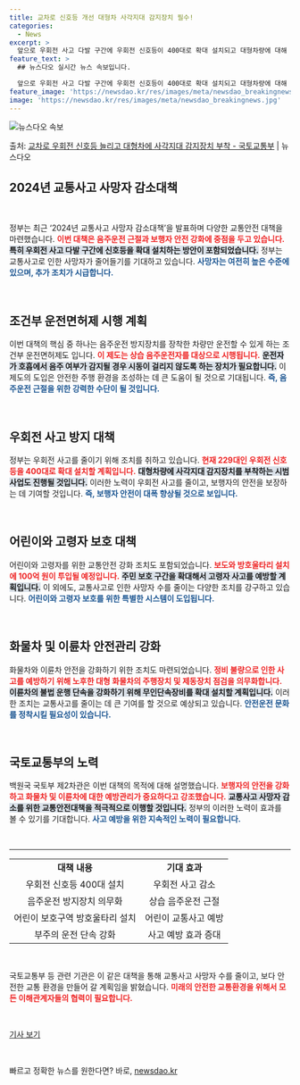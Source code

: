 ```yaml
---
title: 교차로 신호등 개선 대형차 사각지대 감지장치 필수!
categories:
  - News
excerpt: >
  앞으로 우회전 사고 다발 구간에 우회전 신호등이 400대로 확대 설치되고 대형차량에 대해 우회전 사각지대 감…
feature_text: >
  ## 뉴스다오 실시간 뉴스 속보입니다.

  앞으로 우회전 사고 다발 구간에 우회전 신호등이 400대로 확대 설치되고 대형차량에 대해 우회전 사각지대 감…
feature_image: 'https://newsdao.kr/res/images/meta/newsdao_breakingnews.jpg'
image: 'https://newsdao.kr/res/images/meta/newsdao_breakingnews.jpg'
---
```


![뉴스다오 속보](https://newsdao.kr/res/images/meta/newsdao_breakingnews.jpg)

<p>출처: <a href="https://newsdao.kr/3844" rel="dofollow">교차로 우회전 신호등 늘리고 대형차에 사각지대 감지장치 부착 - 국토교통부</a> | 뉴스다오</p>

<h2 data-ke-size="size26">2024년 교통사고 사망자 감소대책</h2>

<p data-ke-size="size16">&nbsp;</p>

정부는 최근 ‘2024년 교통사고 사망자 감소대책’을 발표하며 다양한 교통안전 대책을 마련했습니다. <b><span style="color: #ee2323;">이번 대책은 음주운전 근절과 보행자 안전 강화에 중점을 두고 있습니다.</span></b> <b><span style="background-color: #21538527;">특히 우회전 사고 다발 구간에 신호등을 확대 설치하는 방안이 포함되었습니다.</span></b> 정부는 교통사고로 인한 사망자가 줄어들기를 기대하고 있습니다. <b><span style="color: #1a5490;">사망자는 여전히 높은 수준에 있으며, 추가 조치가 시급합니다.</span></b> 

<p data-ke-size="size16">&nbsp;</p>

<h2 data-ke-size="size26">조건부 운전면허제 시행 계획</h2>

이번 대책의 핵심 중 하나는 음주운전 방지장치를 장착한 차량만 운전할 수 있게 하는 조건부 운전면허제도 입니다. <b><span style="color: #ee2323;">이 제도는 상습 음주운전자를 대상으로 시행됩니다.</span></b> <b><span style="background-color: #21538527;">운전자가 호흡에서 음주 여부가 감지될 경우 시동이 걸리지 않도록 하는 장치가 필요합니다.</span></b> 이 제도의 도입은 안전한 주행 환경을 조성하는 데 큰 도움이 될 것으로 기대됩니다. <b><span style="color: #1a5490;">즉, 음주운전 근절을 위한 강력한 수단이 될 것입니다.</span></b> 

<p data-ke-size="size16">&nbsp;</p>

<h2 data-ke-size="size26">우회전 사고 방지 대책</h2>

정부는 우회전 사고를 줄이기 위해 조치를 취하고 있습니다. <b><span style="color: #ee2323;">현재 229대인 우회전 신호등을 400대로 확대 설치할 계획입니다.</span></b> <b><span style="background-color: #21538527;">대형차량에 사각지대 감지장치를 부착하는 시범사업도 진행될 것입니다.</span></b> 이러한 노력이 우회전 사고를 줄이고, 보행자의 안전을 보장하는 데 기여할 것입니다. <b><span style="color: #1a5490;">즉, 보행자 안전이 대폭 향상될 것으로 보입니다.</span></b> 

<p data-ke-size="size16">&nbsp;</p>

<h2 data-ke-size="size26">어린이와 고령자 보호 대책</h2>

어린이와 고령자를 위한 교통안전 강화 조치도 포함되었습니다. <b><span style="color: #ee2323;">보도와 방호울타리 설치에 100억 원이 투입될 예정입니다.</span></b> <b><span style="background-color: #21538527;">주민 보호 구간을 확대해서 고령자 사고를 예방할 계획입니다.</span></b> 이 외에도, 교통사고로 인한 사망자 수를 줄이는 다양한 조치를 강구하고 있습니다. <b><span style="color: #1a5490;">어린이와 고령자 보호를 위한 특별한 시스템이 도입됩니다.</span></b> 

<p data-ke-size="size16">&nbsp;</p>

<h2 data-ke-size="size26">화물차 및 이륜차 안전관리 강화</h2>

화물차와 이륜차 안전을 강화하기 위한 조치도 마련되었습니다. <b><span style="color: #ee2323;">정비 불량으로 인한 사고를 예방하기 위해 노후한 대형 화물차의 주행장치 및 제동장치 점검을 의무화합니다.</span></b> <b><span style="background-color: #21538527;">이륜차의 불법 운행 단속을 강화하기 위해 무인단속장비를 확대 설치할 계획입니다.</span></b> 이러한 조치는 교통사고를 줄이는 데 큰 기여를 할 것으로 예상되고 있습니다. <b><span style="color: #1a5490;">안전운전 문화를 정착시킬 필요성이 있습니다.</span></b> 

<p data-ke-size="size16">&nbsp;</p>

<h2 data-ke-size="size26">국토교통부의 노력</h2>

백원국 국토부 제2차관은 이번 대책의 목적에 대해 설명했습니다. <b><span style="color: #ee2323;">보행자의 안전을 강화하고 화물차 및 이륜차에 대한 예방관리가 중요하다고 강조했습니다.</span></b> <b><span style="background-color: #21538527;">교통사고 사망자 감소를 위한 교통안전대책을 적극적으로 이행할 것입니다.</span></b> 정부의 이러한 노력이 효과를 볼 수 있기를 기대합니다. <b><span style="color: #1a5490;">사고 예방을 위한 지속적인 노력이 필요합니다.</span></b> 

<p data-ke-size="size16">&nbsp;</p>

<hr>

<table>
    <tr>
        <td style="text-align: center; height: 17px;"><b>대책 내용</b></td>
        <td style="text-align: center; height: 17px;"><b>기대 효과</b></td>
    </tr>
    <tr>
        <td style="text-align: center; height: 17px;">우회전 신호등 400대 설치</td>
        <td style="text-align: center; height: 17px;">우회전 사고 감소</td>
    </tr>
    <tr>
        <td style="text-align: center; height: 17px;">음주운전 방지장치 의무화</td>
        <td style="text-align: center; height: 17px;">상습 음주운전 근절</td>
    </tr>
    <tr>
        <td style="text-align: center; height: 17px;">어린이 보호구역 방호울타리 설치</td>
        <td style="text-align: center; height: 17px;">어린이 교통사고 예방</td>
    </tr>
    <tr>
        <td style="text-align: center; height: 17px;">부주의 운전 단속 강화</td>
        <td style="text-align: center; height: 17px;">사고 예방 효과 증대</td>
    </tr>
</table>

<p data-ke-size="size16">&nbsp;</p>

국토교통부 등 관련 기관은 이 같은 대책을 통해 교통사고 사망자 수를 줄이고, 보다 안전한 교통 환경을 만들어 갈 계획임을 밝혔습니다. <b><span style="color: #ee2323;">미래의 안전한 교통환경을 위해서 모든 이해관계자들의 협력이 필요합니다.</span></b> 

<p data-ke-size="size16">&nbsp;</p>

<a href="https://newsdao.kr/3844">기사 보기</a>

<p data-ke-size="size16">&nbsp;</p> 

빠르고 정확한 뉴스를 원한다면? 바로, <a href="https://newsdao.kr" rel="dofollow">newsdao.kr</a>


